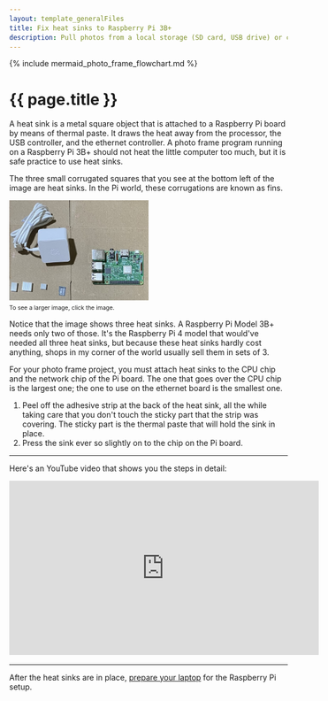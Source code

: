 ```yaml
---
layout: template_generalFiles
title: Fix heat sinks to Raspberry Pi 3B+
description: Pull photos from a local storage (SD card, USB drive) or cloud storage, and display them with a time lag on a Raspberry Pi 3B+.
---
```


{% include mermaid_photo_frame_flowchart.md %}

# {{ page.title }}

A heat sink is a metal square object that is attached to a Raspberry Pi board by means of thermal paste. It draws the heat away from the processor, the USB controller, and the ethernet controller. A photo frame program running on a Raspberry Pi 3B+ should not heat the little computer too much, but it is safe practice to use heat sinks. 

The three small corrugated squares that you see at the bottom left of the image are heat sinks. In the Pi world, these corrugations are known as fins.

<a href = "../images/pi_3.jpeg"><img src = "../images/pi_3.jpeg" width="50%" /></a><br/>
<span style="font-size:75%;">To see a larger image, click the image.</span>

Notice that the image shows three heat sinks.  A Raspberry Pi Model 3B+ needs only two of those. It's the Raspberry Pi 4 model that would've needed all three heat sinks, but because these heat sinks hardly cost anything, shops in my corner of the world usually sell them in sets of 3.

For your photo frame project, you must attach heat sinks to the CPU chip and the network chip of the Pi board. The one that goes over the CPU chip is the largest one; the one to use on the ethernet board is the smallest one.
 
1.  Peel off the adhesive strip at the back of the heat sink, all the while taking care that you don't touch the sticky part that the strip was covering. The sticky part is the thermal paste that will hold the sink in place.
1.  Press the sink ever so slightly on to the chip on the Pi board.

<hr/>

Here's an YouTube video that shows you the steps in detail:

<iframe width="560" height="315" src="https://www.youtube.com/embed/Xg5n56x9Y7A?si=tw5MF9EhXMR4aG-e" title="YouTube video player" frameborder="0" allow="accelerometer; autoplay; clipboard-write; encrypted-media; gyroscope; picture-in-picture; web-share" referrerpolicy="strict-origin-when-cross-origin" allowfullscreen></iframe>

<hr/>

After the heat sinks are in place, [prepare your laptop](set_up_laptop.md) for the Raspberry Pi setup.
